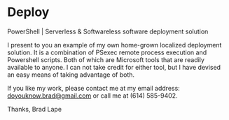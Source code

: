 # Deploy
PowerShell | Serverless &amp; Softwareless software deployment solution

I present to you an example of my own home-grown localized deployment solution.
It is a combination of PSexec remote process execution and Powershell scripts. 
Both of which are Microsoft tools that are readily available to anyone.
I can not take credit for either tool, but I have devised an easy means of taking advantage of both.

If you like my work, please contact me at my email address: doyouknow.brad@gmail.com
or call me at (614) 585-9402.

Thanks,
Brad Lape
